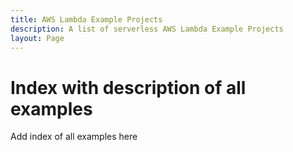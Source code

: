 ```yaml
---
title: AWS Lambda Example Projects
description: A list of serverless AWS Lambda Example Projects
layout: Page
---
```


# Index with description of all examples

Add index of all examples here
